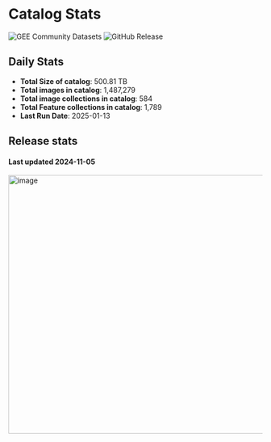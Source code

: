 # Catalog Stats

![GEE Community Datasets](https://img.shields.io/endpoint?url=https://gist.githubusercontent.com/samapriya/34bc0c1280d475d3a69e3b60a706226e/raw/community.json)
![GitHub Release](https://img.shields.io/github/v/release/samapriya/awesome-gee-community-datasets)

## Daily Stats

<!-- START_MARKER -->
* **Total Size of catalog**: 500.81 TB
* **Total images in catalog**: 1,487,279
* **Total image collections in catalog**: 584
* **Total Feature collections in catalog**: 1,789
* **Last Run Date**: 2025-01-13
<!-- END_MARKER -->

## Release stats

#### Last updated 2024-11-05

<img width="512" alt="image" src="https://github.com/user-attachments/assets/1024a792-99e1-4f17-adf8-b2f77bc569b8">

